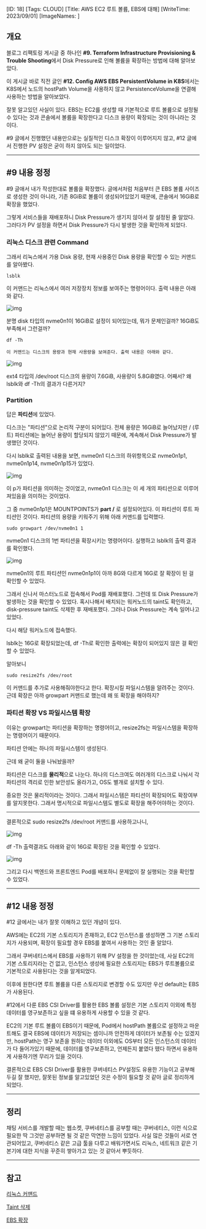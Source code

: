 [ID: 18]
[Tags: CLOUD]
[Title: AWS EC2 루트 볼륨, EBS에 대해]
[WriteTime: 2023/09/01]
[ImageNames: ]

## 개요

블로그 리팩토링 게시글 중 하나인 **#9. Terraform Infrastructure Provisioning & Trouble Shooting**에서 Disk Pressure로 인해 볼륨을 확장하는 방법에 대해 알아보았다.

이 게시글 바로 직전 글인 **#12. Config AWS EBS PersistentVolume in K8S**에서는 K8S에서 노드의 hostPath Volume을 사용하지 않고 PersistenceVolume을 연결해 사용하는 방법을 알아보았다.

잘못 알고있던 사실이 있다. EBS는 EC2를 생성할 때 기본적으로 루트 볼륨으로 설정될 수 있다는 것과 콘솔에서 볼륨을 확장한다고 디스크 용량이 확장되는 것이 아니라는 것이다.

#9 글에서 진행했던 내용만으로는 실질적인 디스크 확장이 이루어지지 않고, #12 글에서 진행한 PV 설정은 굳이 하지 않아도 되는 일이었다.

---

## #9 내용 정정

#9 글애서 내가 작성한대로 볼륨을 확장했다. 글에서처럼 처음부터 큰 EBS 볼륨 사이즈로 생성한 것이 아니라, 기존 8GiB로 볼륨이 생성되어있었기 때문에, 콘솔에서 16GiB로 확장을 했었다.

그렇게 서비스들을 재배포하니 Disk Pressure가 생기지 않아서 잘 설정된 줄 알았다. 그러다가 PV 설정을 하면서 Disk Pressure가 다시 발생한 것을 확인하게 되었다.

### 리눅스 디스크 관련 Command

그래서 리눅스에서 가용 Disk 옹량, 현재 사용중인 Disk 용량을 확인할 수 있는 커맨드를 알아봤다.

    lsblk

이 커맨드는 리눅스에서 여러 저장장치 정보를 보여주는 명령어이다. 출력 내용은 아래와 같다.

![img](http://www.choigonyok.com/api/assets/61-1.png)

분명 disk 타입의 nvme0n1이 16GiB로 설정이 되어있는데, 뭐가 문제인걸까? 16GiB도 부족해서 그런걸까?

    df -Th
      
    이 커맨드는 디스크의 용량과 현재 사용량을 보여준다. 출력 내용은 아래와 같다.

![img](http://www.choigonyok.com/api/assets/61-2.png)

ext4 타입의 /dev/root 디스크의 용량이 7.6GiB, 사용량이 5.8GiB였다. 어째서? 왜 lsblk와 df -Th의 결과가 다른거지?

### Partition

답은 **파티션**에 있었다.

디스크는 \"파티션\"으로 논리적 구분이 되어있다. 전체 용량은 16GiB로 늘어났지만 / (루트) 파티션에는 늘어난 용량이 할당되지 않았기 때문에, 계속해서 Disk Pressure가 발생했던 것이다.

다시 lsblk로 출력된 내용을 보면, nvme0n1 디스크의 하위항목으로 nvme0n1p1, nvme0n1p14, nvme0n1p15가 있었다.

![img](http://www.choigonyok.com/api/assets/61-3.png)

이 p가 파티션을 의미하는 것이었고, nvme0n1 디스크는 이 세 개의 파티션으로 이루어져있음을 의미하는 것이었다.

그 중 nvme0n1p1은 MOUNTPOINTS가 **part /** 로 설정되어있다. 이 파티션이 루트 파티션인 것이다. 파티션의 용량을 키워주기 위해 아래 커맨드를 입력했다.

    sudo growpart /dev/nvme0n1 1

nvme0n1 디스크의 1번 파티션을 확장시키는 명령어이다. 실행하고 lsblk의 출력 결과를 확인했다.

![img](http://www.choigonyok.com/api/assets/61-4.png)

nvme0n1의 루트 파티션인 nvme0n1p1이 아까 8G와 다르게 16G로 잘 확장이 된 걸 확인할 수 있었다.

그래서 신나서 마스터노드로 접속해서 Pod를 재배포했다. 그런데 또 Disk Pressure가 발생하는 것을 확인할 수 있었다. 혹시나해서 배치되는 워커노드의 taint도 확인하고, disk-pressure taint도 삭제한 후 재배포했다. 그러나 Disk Pressure는 계속 일어나고 있었다.

다시 해당 워커노드에 접속했다.

lsblk는 16G로 확장되었는데, df -Th로 확인한 출력에는 확장이 되어있지 않은 걸 확인할 수 있었다.

알아보니 

    sudo resize2fs /dev/root

이 커맨드를 추가로 사용해줘야한다고 한다. 확장시킬 파일시스템을 알려주는 것이다. 근데 확장은 아까 growpart 커맨드로 했는데 왜 또 확장을 해야하지?

### 파티션 확장 VS 파일시스템 확장

이유는 growpart는 파티션을 확장하는 명령어이고, resize2fs는 파일시스템을 확장하는 명령어이기 때문이다.

파티션 안에는 하나의 파일시스템이 생성된다.

근데 왜 굳이 둘을 나눠놨을까?

파티션은 디스크를 **물리적**으로 나눈다. 하나의 디스크여도 여러개의 디스크로 나눠서 각 파티션의 격리로 인한 보안성도 올라가고, OS도 별개로 설치할 수 있다.

중요한 것은 물리적이라는 것이다. 그래서 파일시스템은 파티션이 확장되어도 확장여부를 알지못한다. 그래서 명시적으로 파일시스템도 별도로 확장을 해주어야하는 것이다.

---

결론적으로 sudo resize2fs /dev/root 커맨드를 사용하고나니,

![img](http://www.choigonyok.com/api/assets/61-5.png)

df -Th 출력결과도 아래와 같이 16G로 확장된 것을 확인할 수 있었다.

![img](http://www.choigonyok.com/api/assets/61-6.png)

그리고 다시 백엔드와 프론트엔드 Pod를 배포하니 문제없이 잘 실행되는 것을 확인할 수 있었다.

---

## #12 내용 정정

#12 글에서는 내가 잘못 이해하고 있던 개념이 있다.

AWS에는 EC2의 기본 스토리지가 존재하고, EC2 인스턴스를 생성하면 그 기본 스토리지가 사용되며, 확장이 필요할 경우 EBS를 붙여서 사용하는 것인 줄 알았다.

그래서 쿠버네티스에서 EBS를 사용하기 위해 PV 설정을 한 것이었는데, 사실 EC2의 기본 스토리지라는 건 없고, 인스턴스 생성에 필요한 스토리지는 EBS가 루트볼륨으로 기본적으로 사용된다는 것을 알게되었다.

이후에 원한다면 루트 볼륨을 다른 스토리지로 변경할 수도 있지만 우선 default는 EBS가 사용된다.

#12에서 다룬 EBS CSI Driver를 활용한 EBS 볼륨 설정은 기본 스토리지 이외에 특정 데이터를 영구보존하고 싶을 떄 유용하게 사용할 수 있을 것 같다.

EC2의 기본 루트 볼륨이 EBS이기 때문에, Pod에서 hostPath 볼륨으로 설정하고 마운트해도 결국 EBS에 데이터가 저장되는 셈이니까 안전하게 데이터가 보존될 수는 있겠지만, hostPath는 영구 보존을 원하는 데이터 이외에도 OS부터 모든 인스턴스의 데이터가 다 들어가있기 때문에, 데이터를 영구보존하고, 언제든지 붙였다 뗐다 하면서 유용하게 사용하기엔 무리가 있을 것이다.

결론적으로 EBS CSI Driver를 활용한 쿠버네티스 PV설정도 유용한 기능이고 공부해두길 잘 했지만, 잘못된 정보를 알고있었던 것은 수정이 필요할 것 같아 글로 정리하게 되었다.

---

## 정리

채팅 서비스를 개발할 때는 웹소켓, 쿠버네티스를 공부할 때는 쿠버네티스, 이런 식으로 필요한 딱 그것만 공부하면 될 것 같은 막연한 느낌이 있었다. 사실 많은 것들이 서로 연관되어있고, 쿠버네티스 같은 고급 툴을 다루고 배워가면서도 리눅스, 네트워크 같은 기본기에 대한 지식을 꾸준히 쌓아가고 있는 것 같아서 뿌듯하다.

---

## 참고

[리눅스 커맨드](https://blog.desdelinux.net/ko/HDD-%EB%98%90%EB%8A%94-%ED%8C%8C%ED%8B%B0%EC%85%98%EC%9D%98-%EB%8D%B0%EC%9D%B4%ED%84%B0%EB%A5%BC-%EC%95%8C%EA%B8%B0%EC%9C%84%ED%95%9C-4-%EA%B0%80%EC%A7%80-%EB%AA%85%EB%A0%B9/)

[Taint 삭제](https://cloud.google.com/kubernetes-engine/docs/how-to/node-taints?hl=ko#remove_a_taint_from_a_node)

[EBS 확장](https://velog.io/@harvey/AWS-EC2-%EC%9D%B8%EC%8A%A4%ED%84%B4%EC%8A%A4-%EC%9A%A9%EB%9F%89-%ED%99%95%EC%9E%A5)